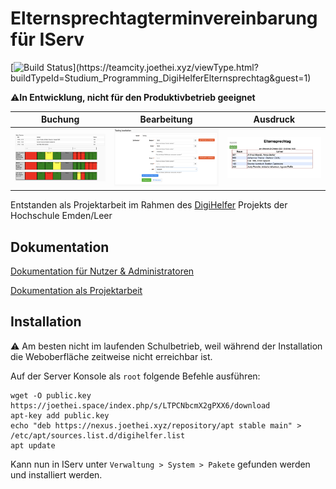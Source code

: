 # Elternsprechtagterminvereinbarung für IServ
[![Build Status](https://teamcity.joethei.xyz/app/rest/builds/buildType:(id:Studium_Programming_DigiHelferElternsprechtag)/statusIcon)](https://teamcity.joethei.xyz/viewType.html?buildTypeId=Studium_Programming_DigiHelferElternsprechtag&guest=1)

⚠️**In Entwicklung, nicht für den Produktivbetrieb geeignet**

|Buchung|Bearbeitung|Ausdruck|
:-------:|:--------:|:------:|
![](images/booking.png) |![](images/edit_timeslots.png) |![](images/pdf_rooms.png)

Entstanden als Projektarbeit im Rahmen des [DigiHelfer](https://www.hs-emden-leer.de/studierende/fachbereiche/technik/projekte/neo-mint/digihelfer) Projekts der Hochschule Emden/Leer

## Dokumentation
[Dokumentation für Nutzer & Administratoren](https://pdf.joethei.space/Abgaben/Projektarbeit/documentation.pdf)

[Dokumentation als Projektarbeit](https://pdf.joethei.space/Abgaben/Projektarbeit/index.pdf)

## Installation
⚠️ Am besten nicht im laufenden Schulbetrieb, weil während der Installation die Weboberfläche zeitweise nicht erreichbar ist.

Auf der Server Konsole als ``root`` folgende Befehle ausführen:
```
wget -O public.key https://joethei.space/index.php/s/LTPCNbcmX2gPXX6/download
apt-key add public.key
echo "deb https://nexus.joethei.xyz/repository/apt stable main" > /etc/apt/sources.list.d/digihelfer.list
apt update
```

Kann nun in IServ unter `Verwaltung > System > Pakete` gefunden werden und
installiert werden.